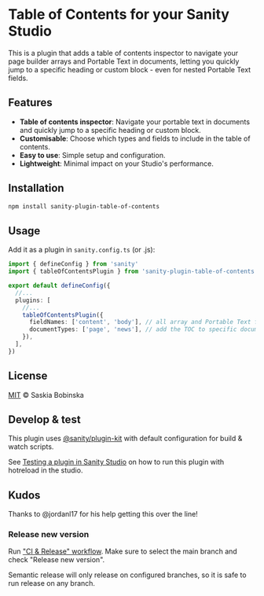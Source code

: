 # Table of Contents for your Sanity Studio

This is a plugin that adds a table of contents inspector to navigate your page builder arrays and Portable Text in documents, letting you quickly jump to a specific heading or custom block - even for nested Portable Text fields.

## Features

- **Table of contents inspector**: Navigate your portable text in documents and quickly jump to a specific heading or custom block.
- **Customisable**: Choose which types and fields to include in the table of contents.
- **Easy to use**: Simple setup and configuration.
- **Lightweight**: Minimal impact on your Studio's performance.

## Installation

```sh
npm install sanity-plugin-table-of-contents
```

## Usage

Add it as a plugin in `sanity.config.ts` (or .js):

```ts
import { defineConfig } from 'sanity'
import { tableOfContentsPlugin } from 'sanity-plugin-table-of-contents'

export default defineConfig({
  //...
  plugins: [
    //...
    tableOfContentsPlugin({
      fieldNames: ['content', 'body'], // all array and Portable Text fields that should be included in the TOC
      documentTypes: ['page', 'news'], // add the TOC to specific document types
    }),
  ],
})
```

## License

[MIT](LICENSE) © Saskia Bobinska

## Develop & test

This plugin uses [@sanity/plugin-kit](https://github.com/sanity-io/plugin-kit)
with default configuration for build & watch scripts.

See [Testing a plugin in Sanity Studio](https://github.com/sanity-io/plugin-kit#testing-a-plugin-in-sanity-studio)
on how to run this plugin with hotreload in the studio.

## Kudos

Thanks to @jordanl17 for his help getting this over the line!

### Release new version

Run ["CI & Release" workflow](https://github.com/bobinska-dev/sanity-plugin-table-of-contents-plugin/actions/workflows/main.yml).
Make sure to select the main branch and check "Release new version".

Semantic release will only release on configured branches, so it is safe to run release on any branch.
